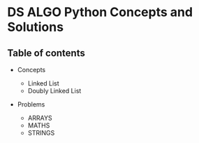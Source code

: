 # DS ALGO Python Concepts and Solutions
## Table of contents
* Concepts
    * Linked List
    * Doubly Linked List

* Problems
    * ARRAYS
    * MATHS
    * STRINGS
